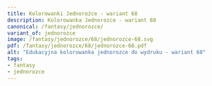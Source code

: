 ```yaml
---
title: Kolorowanki Jednorożce - wariant 68
description: Kolorowanka Jednorozce - wariant 68
canonical: /fantasy/jednorozce/
variant_of: jednorozce
image: /fantasy/jednorozce/68/jednorozce-68.svg
pdf: /fantasy/jednorozce/68/jednorozce-68.pdf
alt: "Edukacyjna kolorowanka jednorozce do wydruku - wariant 68"
tags:
- fantasy
- jednorozce
---
```

